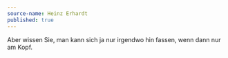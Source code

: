 ```yaml
---
source-name: Heinz Erhardt
published: true
---
```


<p>Aber wissen Sie, man kann sich ja nur irgendwo hin fassen, wenn dann nur am Kopf.</p>



